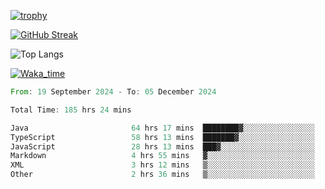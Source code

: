 <!--
**ren-joey/ren-joey** is a ✨ _special_ ✨ repository because its `README.md` (this file) appears on your GitHub profile.

Here are some ideas to get you started:

- 🔭 I’m currently working on ...
- 🌱 I’m currently learning ...
- 👯 I’m looking to collaborate on ...
- 🤔 I’m looking for help with ...
- 💬 Ask me about ...
- 📫 How to reach me: ...
- 😄 Pronouns: ...
- ⚡ Fun fact: ...
-->

[![trophy](https://github-profile-trophy.vercel.app/?username=ren-joey&theme=darkhub&column=5)](https://github.com/ren-joey)

[![GitHub Streak](https://streak-stats.demolab.com/?user=ren-joey&theme=dark)](https://github.com/ren-joey)

![Top Langs](https://github-readme-stats.vercel.app/api/top-langs?username=ren-joey&show_icons=true&layout=compact&locale=en&hide=html,CSS,scss,Pug,Twig&theme=dark)

[![Waka_time](https://github-readme-stats.vercel.app/api/wakatime?username=joeyren&theme=dark)](https://github.com/ren-joey)

<!--START_SECTION:waka-->

```rust
From: 19 September 2024 - To: 05 December 2024

Total Time: 185 hrs 24 mins

Java                       64 hrs 17 mins  ████████▓░░░░░░░░░░░░░░░░   34.20 %
TypeScript                 58 hrs 13 mins  ███████▓░░░░░░░░░░░░░░░░░   30.97 %
JavaScript                 28 hrs 13 mins  ███▓░░░░░░░░░░░░░░░░░░░░░   15.01 %
Markdown                   4 hrs 55 mins   ▓░░░░░░░░░░░░░░░░░░░░░░░░   02.62 %
XML                        3 hrs 12 mins   ▒░░░░░░░░░░░░░░░░░░░░░░░░   01.70 %
Other                      2 hrs 36 mins   ▒░░░░░░░░░░░░░░░░░░░░░░░░   01.39 %
```

<!--END_SECTION:waka-->
